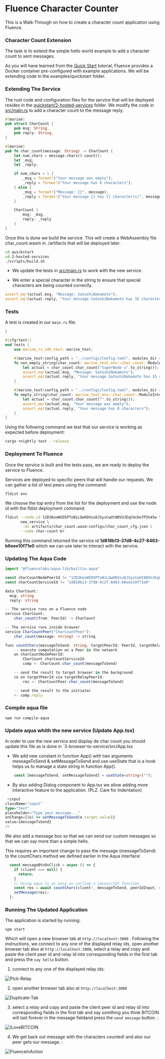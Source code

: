 # Fluence Character Counter

This is a Walk-Through on how to create a character count application using Fluence.

### Character Count Extension

The task is to extend the simple hello world example to add a character count to sent messages.

As you will have learned from the [Quick Start](https://doc.fluence.dev/docs/quick-start) tutorial, Fluence provides a Docker container pre-configured with example applications. We will be extending code in the examples/quickstart folder.


### Extending The Service

The rust code and configuration files for the service that will be deployed resides in the [quickstart/2-hosted-services](https://github.com/amrosaeed/fluence/tree/main/Fluence-Service/quickstart/2-hosted-services) folder. We modify the code in [src/main.rs](https://github.com/amrosaeed/fluence/blob/main/Fluence-Service/quickstart/2-hosted-services/src/main.rs) to add a character count to the message reply.

```rust
#[marine]
pub struct CharCount {
    pub msg: String,
    pub reply: String,
}

#[marine]
pub fn char_count(message: String) -> CharCount {
    let num_chars = message.chars().count();
    let _msg;
    let _reply;

    if num_chars < 1 {
        _msg = format!("Your message was empty");
        _reply = format!("Your message has 0 characters");
    } else {
        _msg = format!("Message: {}", message);
        _reply = format!("Your message {} has {} character(s)", message, num_chars);
    }

    CharCount {
        msg: _msg,
        reply: _reply
    }
}
```

Once this is done we build the service. This will create a WebAssembly file char_count.wasm in ./artifacts that will be deployed later.

```bash
cd quickstart
cd 2-hosted-services
./scripts/build.sh
```

* We update the tests in [src/main.rs](https://github.com/amrosaeed/fluence/blob/main/Fluence-Service/quickstart/2-hosted-services/src/main.rs) to work with the new service. 

* We enter a special character in the string to ensure that special characters are being counted correctly.

```rust
assert_eq!(actual.msg, "Message: SatoshiNakamoto");
assert_eq!(actual.reply, "Your message SatoshiNakamoto has 15 character(s)".to_string());
```

### Tests

A test is created in our `main.rs` file:

```rust
}

#[cfg(test)]
mod tests {
    use marine_rs_sdk_test::marine_test;

    #[marine_test(config_path = "../configs/Config.toml", modules_dir = "../artifacts")]
    fn non_empty_string(char_count: marine_test_env::char_count::ModuleInterface) {
        let actual = char_count.char_count("SuperNode ☮".to_string());
        assert_eq!(actual.msg, "Message: SatoshiNakamoto");
        assert_eq!(actual.reply, "Your message SatoshiNakamoto has 15 character(s)".to_string());
    }

    #[marine_test(config_path = "../configs/Config.toml", modules_dir = "../artifacts")]
    fn empty_string(char_count: marine_test_env::char_count::ModuleInterface) {
        let actual = char_count.char_count("".to_string());
        assert_eq!(actual.msg, "Your message was empty");
        assert_eq!(actual.reply, "Your message has 0 characters"); 
    }
}

```

Using the following command we test that our service is working as expected before deployment:

```bash
cargo +nightly test --release
```

### Deployment To Fluence

Once the service is built and the tests pass, we are ready to deploy the service to Fluence.

Services are deployed to specific peers that will handle our requests. We can gather a list of test peers using the command:

```bash
fldist env
```

We choose the top entry from the list for the deployment and use the node id with the fldist deployment command:

```bash
fldist --node-id 12D3KooWSD5PToNiLQwKDXsu8JSysCwUt8BVUJEqCHcDe7P5h45e \
       new_service \
       --ms artifacts/char_count.wasm:configs/char_count_cfg.json \
       --name char-count-br
```

Running this command returned the service id **1d818b13-37d8-4c27-8463-b6eee10f71e0** which we can use later to interact with the service.


### Updating The Aqua Code 

```TypeScript
import "@fluencelabs/aqua-lib/builtin.aqua"

const charCountNodePeerId ?= "12D3KooWSD5PToNiLQwKDXsu8JSysCwUt8BVUJEqCHcDe7P5h45e"
const charCountServiceId ?= "1d818b13-37d8-4c27-8463-b6eee10f71e0"

data CharCount:
  msg: string
  reply: string

-- The service runs on a Fluence node
service CharCount:
    char_count(from: PeerId) -> CharCount

-- The service runs inside browser
service CharCountPeer("CharCountPeer"):
    char_count(message: string) -> string

func countChars(messageToSend: string, targetPeerId: PeerId, targetRelayPeerId: PeerId) -> string:
    -- execute computation on a Peer in the network
    on charCountNodePeerId:
        CharCount charCountServiceId
        comp <- CharCount.char_count(messageToSend)

    -- send the result to target browser in the background
    co on targetPeerId via targetRelayPeerId:
        res <- CharCountPeer.char_count(messageToSend)

    -- send the result to the initiator
    <- comp.reply
```

### Compile aqua file
```
npm run compile-aqua
```

### Update aqua whith the new service (Update App.tsx)

In order to use the new service and display de char count you should update this file as is done in `3-browser-to-service/src/App.tsx

* We add new constant in function App() with two arguments messageToSend & setMessageToSend and use useState that is a hook helps us to manage a state string in function App().

```TypeScript
    const [messageToSend, setMessageToSend] = useState<string>(""); 
```
* By also adding Dialog component to App.tsx we allow adding more interactive feature to the application. (PLZ. Care for Indentation)

```TypeScript
 <input
className="input"
type="text"
placeholder="Type your message..."
onChange={(e) => setMessageToSend(e.target.value)}
value={messageToSend}
/> 
```
We also add a message box so that we can send our custom messages so that we can say more than a simple hello.

This requires an important change to pass the message (messageToSend) to the countChars method we defined earlier in the Aqua interface:

```TypeScript
  const messageBtnOnClick = async () => {
    if (client === null) {
      return;
    }
    // Using aqua is as easy as calling a javascript funсtion
    const res = await countChars(client!, messageToSend, peerIdInput, relayPeerIdInput);
    setMessage(res);
  };
```

### Running The Updated Application

The application is started by running:

```
npm start
```
Which will open a new browser tab at `http://localhost:3000` . Following the instructions, we connect to any one of the displayed relay ids, open another browser tab also at  `http://localhost:3000`, select a relay and copy and  paste the client peer id and relay id into corresponding fields in the first tab and press the `say hello` button.

1. connect to any one of the displayed relay ids:

![Pick-Relay](https://user-images.githubusercontent.com/82784007/132937525-2ccb2aa8-aae0-4634-ad08-e254b85d6f64.png)

2. open another browser tab also at  `http://localhost:3000`

![Duplicate-Tab](https://user-images.githubusercontent.com/82784007/132937569-dfbe7323-c473-4b10-b073-2cd94c2903f9.png)

3. select a relay and copy and  paste the client peer id and relay id into corresponding fields in the first tab and say somthing you think BITCOIN will last forever in the message fieldand press the `send message` button. :

![iLoveBITCOIN](https://user-images.githubusercontent.com/82784007/132937649-9687df43-2b19-4853-b16d-2ad12b7eec66.png)


4. We get back out message with the characters counted! and also our peer gets our message. :

![FluenceInAction](https://user-images.githubusercontent.com/82784007/132937687-19a566a8-9532-4485-9a04-7229bb3a8eed.png)


